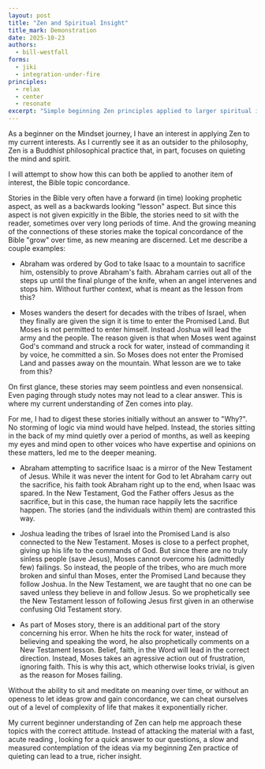 ```yaml
---
layout: post
title: "Zen and Spiritual Insight"
title_mark: Demonstration
date: 2025-10-23
authors:
  - bill-westfall
forms:
  - jiki
  - integration-under-fire
principles:
  - relax
  - center
  - resonate
excerpt: "Simple beginning Zen principles applied to larger spiritual insight."
---
```


As a beginner on the Mindset journey, I have an interest in applying Zen to my current interests.  As I currently see it as an outsider to the philosophy, Zen is a Buddhist philosophical practice that, in part, focuses on quieting the mind and spirit.

I will attempt to show how this can both be applied to another item of interest, the Bible topic concordance.

Stories in the Bible very often have a forward (in time) looking prophetic aspect, as well as a backwards looking "lesson" aspect.  But since this aspect is not given expicitly in the Bible, the stories need to sit with the reader, sometimes over very long periods of time.  And the growing meaning of the connections of these stories make the topical concordance of the Bible "grow" over time, as new meaning are discerned.  Let me describe a couple examples:

* Abraham was ordered by God to take Isaac to a mountain to sacrifice him, ostensibly to prove Abraham's faith. Abraham carries out all of the steps up until the final plunge of the knife, when an angel intervenes and stops him.  Without further context, what is meant as the lesson from this?

* Moses wanders the desert for decades with the tribes of Israel, when they finally are given the sign it is time to enter the Promised Land.  But Moses is not permitted to enter himself.  Instead Joshua will lead the army and the people.  The reason given is that when Moses went against God's command and struck a rock for water, instead of commanding it by voice, he committed a sin.  So Moses does not enter the Promised Land and passes away on the mountain.  What lesson are we to take from this?

On first glance, these stories may seem pointless and even nonsensical.  Even paging through study notes may not lead to a clear answer. This is where my current understanding of Zen comes into play.

For me, I had to digest these stories initially without an answer to "Why?".  No storming of logic via mind would have helped.  Instead, the stories sitting in the back of my mind quietly over a period of months, as well as keeping my eyes and mind open to other voices who have expertise and opinions on these matters, led me to the deeper meaning.

* Abraham attempting to sacrifice Isaac is a mirror of the New Testament of Jesus.  While it was never the intent for God to let Abraham carry out the sacrifice, his faith took Abraham right up to the end, when Isaac was spared. In the New Testament, God the Father offers Jesus as the sacrifice, but in this case, the human race happily lets the sacrifice happen. The stories (and the individuals within them) are contrasted this way.

* Joshua leading the tribes of Israel into the Promised Land is also connected to the New Testament.  Moses is close to a perfect prophet, giving up his life to the commands of God.  But since there are no truly sinless people (save Jesus), Moses cannot overcome his (admittedly few) failings.  So instead, the people of the tribes, who are much more broken and sinful than Moses, enter the Promised Land because they follow Joshua.  In the New Testament, we are taught that no one can be saved unless they believe in and follow Jesus.  So we prophetically see the New Testament lesson of following Jesus first given in an otherwise confusing Old Testament story.

* As part of Moses story, there is an additional part of the story concerning his error.  When he hits the rock for water, instead of believing and speaking the word, he also prophetically comments on a New Testament lesson.  Belief, faith, in the Word will lead in the correct direction.  Instead, Moses takes an agressive action out of frustration, ignoring faith.  This is why this act, which otherwise looks trivial, is given as the reason for Moses failing.  

Without the ability to sit and meditate on meaning over time, or without an openess to let ideas grow and gain concordance, we can cheat ourselves out of a level of complexity of life that makes it exponentially richer.

My current beginner understanding of Zen can help me approach these topics with the correct attitude.  Instead of attacking the material with a fast, acute reading , looking for a quick answer to our questions, a slow and measured contemplation of the ideas via my beginning Zen practice of quieting can lead to a true, richer insight.
